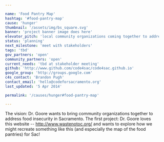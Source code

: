 ```yaml
---

name: 'Food Pantry Map'
hashtag: '#food-pantry-map'
cause: 'hunger'
thumbnail: '/assets/img/bs_square.svg'
banner: 'project banner image does here'
elevator_pitch: 'local community organizations coming together to address food insecurity in Sacramento'
status: 'planning'
next_milestone: 'meet with stakeholders'
tags: 'tbd'
gov_partners: 'open'
community_partners: 'open'
current_needs: 'tbd at stakeholder meeting'
github: 'http://www.github.com/code4sac/code4sac.github.io'
google_group: 'http://groups.google.com'
c4s_contact: 'Brandon Pugh'
contact_email: 'hello@codeforsacramento.org'
last_updated: '5 Apr 2014'

permalink: '/causes/hunger#food-pantry-map'

---
```


<!-- Add project description text here! -->

The vision: Dr. Goore wants to bring community organizations together to address food insecurity in Sacramento. The first project: Dr. Goore loves this website -- http://www.wastenotoc.org/ and wants to explore how we might recreate something like this (and especially the map of the food pantries) for Sac!






  